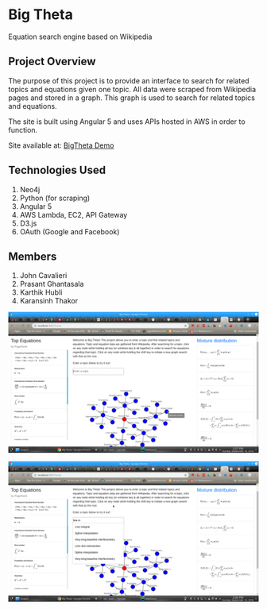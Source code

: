 
# Big Theta
Equation search engine based on Wikipedia

## Project Overview

The purpose of this project is to provide an interface to search for related topics and equations given one topic. All data were scraped from Wikipedia pages and stored in a graph. This graph is used to search for related topics and equations.

The site is built using Angular 5 and uses APIs hosted in AWS in order to function.

Site available at: <a href="http://jcavalieri.ddns.net">BigTheta Demo</a>

## Technologies Used
1. Neo4j
2. Python (for scraping)
3. Angular 5
4. AWS Lambda, EC2, API Gateway
5. D3.js
6. OAuth (Google and Facebook)

## Members

1. John Cavalieri
2. Prasant Ghantasala
3. Karthik Hubli
4. Karansinh Thakor


![alt text](https://github.com/jcavalieri8619/big-theta/blob/master/screenshots/graph.png)


![alt text](https://github.com/jcavalieri8619/big-theta/blob/master/screenshots/graph_and_autocomplete.png)

